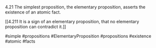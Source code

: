 4.21 The simplest proposition, the elementary proposition, asserts the existence of an atomic fact.

[[4.211 It is a sign of an elementary proposition, that no elementary proposition can contradict it.]]

#simple #propositions #ElementaryProposition #propositions #existence #atomic #facts